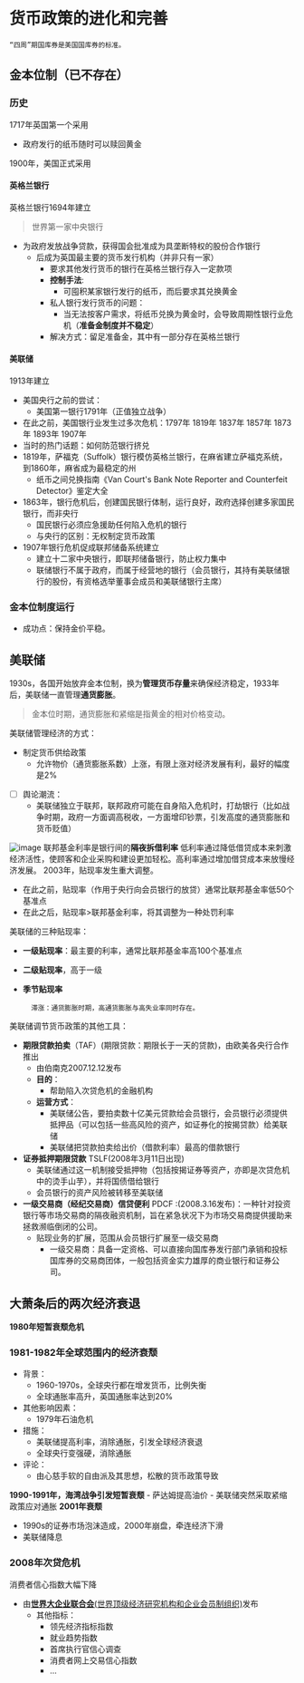 # 货币政策的进化和完善

	“四周”期国库券是美国国库券的标准。 
## 金本位制（已不存在）
### 历史
1717年英国第一个采用
- 政府发行的纸币随时可以赎回黄金

1900年，美国正式采用
#### 英格兰银行
英格兰银行1694年建立
>世界第一家中央银行
- 为政府发放战争贷款，获得国会批准成为具垄断特权的股份合作银行
	- 后成为英国最主要的货币发行机构（并非只有一家）
		- 要求其他发行货币的银行在英格兰银行存入一定款项
		-  **控制手法**:
			- 可囤积某家银行发行的纸币，而后要求其兑换黄金
		- 私人银行发行货币的问题：
			- 当无法按客户需求，将纸币兑换为黄金时，会导致周期性银行业危机（**准备金制度并不稳定**）
		- 解决方式：留足准备金，其中有一部分存在英格兰银行 
#### 美联储
1913年建立
- 美国央行之前的尝试：
	- 美国第一银行1791年（正值独立战争）
- 在此之前，美国银行业发生过多次危机：1797年 1819年 1837年 1857年 1873年 1893年 1907年
- 当时的热门话题：如何防范银行挤兑
- 1819年，萨福克（Suffolk）银行模仿英格兰银行，在麻省建立萨福克系统，到1860年，麻省成为最稳定的州
	- 纸币之间兑换指南《Van Court's Bank Note Reporter and Counterfeit  Detector》鉴定大全
- 1863年，银行危机后，创建国民银行体制，运行良好，政府选择创建多家国民银行，而非央行
	- 国民银行必须应急援助任何陷入危机的银行
	- 与央行的区别：无权制定货币政策
- 1907年银行危机促成联邦储备系统建立
	- 建立十二家中央银行，即联邦储备银行，防止权力集中
	- 联储银行不属于政府，而属于经营地的银行（会员银行，其持有美联储银行的股份，有资格选举董事会成员和美联储银行主席）

### 金本位制度运行
- 成功点：保持金价平稳。

## 美联储
1930s，各国开始放弃金本位制，换为**管理货币存量**来确保经济稳定，1933年后，美联储一直管理**通货膨胀**。
> 金本位时期，通货膨胀和紧缩是指黄金的相对价格变动。

美联储管理经济的方式：
- 制定货币供给政策
	- 允许物价（通货膨胀系数）上涨，有限上涨对经济发展有利，最好的幅度是2%
- [ ] 舆论潮流：
	- 美联储独立于联邦，联邦政府可能在自身陷入危机时，打劫银行（比如战争时期，政府一方面调高税收，一方面增印钞票，引发高度的通货膨胀和货币贬值）

![image](https://github.com/Kingxiao/kingxiao-s-learning-notes.github.io/blob/gh-pages/Financial%20Markets/images/meilianchu.png)
联邦基金利率是银行间的**隔夜拆借利率**
低利率通过降低借贷成本来刺激经济活性，使顾客和企业采购和建设更加轻松。高利率通过增加借贷成本来放慢经济发展。
2003年，贴现率发生重大调整。
- 在此之前，贴现率（作用于央行向会员银行的放贷）通常比联邦基金率低50个基准点
- 在此之后，贴现率>联邦基金利率，将其调整为一种处罚利率

美联储的三种贴现率：
- **一级贴现率**：最主要的利率，通常比联邦基金率高100个基准点
- **二级贴现率**，高于一级
- **季节贴现率**

		滞涨：通货膨胀时期，高通货膨胀与高失业率同时存在。

美联储调节货币政策的其他工具：
- **期限贷款拍卖**（TAF）(期限贷款：期限长于一天的贷款)，由欧美各央行合作推出
	- 由伯南克2007.12.12发布
	- **目的**：
		- 帮助陷入次贷危机的金融机构
	- **运营方式**：
		- 美联储公告，要拍卖数十亿美元贷款给会员银行，会员银行必须提供抵押品（可以包括一些高风险的资产，如证券化的按揭贷款）给美联储
		- 美联储把贷款拍卖给出价（借款利率）最高的借款银行
- **证券抵押期限贷款** TSLF(2008年3月11日出现)
	- 美联储通过这一机制接受抵押物（包括按揭证券等资产，亦即是次贷危机中的烫手山芋），并将国债借给银行
	- 会员银行的资产风险被转移至美联储
-  **一级交易商（经纪交易商）信贷便利** PDCF :(2008.3.16发布)：一种针对投资银行等市场交易商的隔夜融资机制，旨在紧急状况下为市场交易商提供援助来拯救濒临倒闭的公司。
	-  贴现业务的扩展，范围从会员银行扩展至一级交易商
		- 一级交易商：具备一定资格、可以直接向国库券发行部门承销和投标国库券的交易商团体，一般包括资金实力雄厚的商业银行和证券公司。

## 大萧条后的两次经济衰退
**1980年短暂衰颓危机**
### 1981-1982年全球范围内的经济衰颓
- 背景：
	- 1960-1970s，全球央行都在增发货币，比例失衡
	- 全球通胀率高升，英国通胀率达到20%
- 其他影响因素：
	- 1979年石油危机
- 措施：
	- 美联储提高利率，消除通胀，引发全球经济衰退
	- 全球央行变强硬，消除通胀
- 评论：
	- 由心慈手软的自由派及其思想，松散的货币政策导致

**1990-1991年，海湾战争引发短暂衰颓**
	- 萨达姆提高油价
	- 美联储突然采取紧缩政策应对通胀
**2001年衰颓**
- 1990s的证券市场泡沫造成，2000年崩盘，牵连经济下滑
- 美联储降息
### 2008年次贷危机
消费者信心指数大幅下降
-	由[**世界大企业联合会**(世界顶级经济研究机构和企业会员制组织)](https://www.conference-board.org/)发布
	-	其他指标：
		-	领先经济指标指数
		-	就业趋势指数
		-	首席执行官信心调查
		-	消费者网上交易信心指数
		-	...
